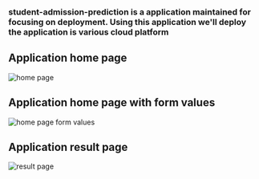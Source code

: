 ### student-admission-prediction is a application maintained for focusing on deployment. Using this application we'll deploy the application is various cloud platform

## Application home page

![home page](github.com/Akshaykumarcp/student-admission-prediction/blob/main/static/screenshots/1.png)

## Application home page with form values

![home page form values](github.com/Akshaykumarcp/student-admission-prediction/blob/main/static/screenshots/2.png)

## Application result page

![result page](github.com/Akshaykumarcp/student-admission-prediction/blob/main/static/screenshots/3.png)
